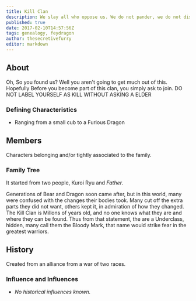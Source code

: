 ```yaml
---
title: Kill Clan
description: We slay all who oppose us. We do not pander, we do not disrespect the elders. We are Kill! We are Kill!
published: true
date: 2017-02-10T14:57:56Z
tags: genealogy, feydragon
author: thesecretivefurry
editor: markdown
---
```


## About

Oh, So you found us? Well you aren't going to get much out of this. Hopefully Before you become part of this clan, you simply ask to join. DO NOT LABEL YOURSELF AS KILL WITHOUT ASKING A ELDER

### Defining Characteristics

- Ranging from a small cub to a Furious Dragon

## Members

Characters belonging and/or tightly associated to the family.

### Family Tree

It started from two people, Kuroi Ryu and *Father*.

Generations of Bear and Dragon soon came after, but in this world, many were confused with the changes their bodies took. Many cut off the extra parts they did not want, others kept it, in admiration of how they changed. The Kill Clan is Millons of years old, and no one knows what they are and where they can be found. Thus from that statement, the are a Underclass, hidden, many call them the Bloody Mark, that name would strike fear in the greatest warriors.

## History

Created from an alliance from a war of two races.

### Influence and Influences

- *No historical influences known.*